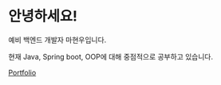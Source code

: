 <h1>안녕하세요!</h1>
<p>예비 백엔드 개발자 마현우입니다.</p>
<p>현재 Java, Spring boot, OOP에 대해 중점적으로 공부하고 있습니다.</p>
<a href="https://hyeonw06.notion.site/Portfolio-7ad58e085a724c47aa5f41c07baf6c3b?pvs=4" target="_blank">Portfolio</a>

